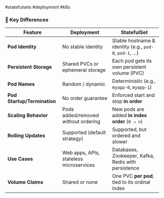 #statefulsets #deployment #k8s 

### 🔑 Key Differences

| Feature                     | **Deployment**                          | **StatefulSet**                                        |
| --------------------------- | --------------------------------------- | ------------------------------------------------------ |
| **Pod Identity**            | No stable identity                      | Stable hostname & identity (e.g., `pod-0`, `pod-1`, …) |
| **Persistent Storage**      | Shared PVCs or ephemeral storage        | Each pod gets its own persistent volume (PVC)          |
| **Pod Names**               | Random / dynamic                        | Deterministic (e.g., `myapp-0`, `myapp-1`)             |
| **Pod Startup/Termination** | No order guarantee                      | Enforced start and stop **in order**                   |
| **Scaling Behavior**        | Pods added/removed without ordering     | New pods are added **in index order** (`0 → n`)        |
| **Rolling Updates**         | Supported (default strategy)            | Supported, but ordered and slower                      |
| **Use Cases**               | Web apps, APIs, stateless microservices | Databases, Zookeeper, Kafka, Redis with persistence    |
| **Volume Claims**           | Shared or none                          | One PVC **per pod**, tied to its ordinal index         |